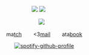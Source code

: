 
<div id="header" align="center">

<div id="header" align="center">

![](https://komarev.com/ghpvc/?username=Ioonatic&label=⠀⠀⠀♡⠀⠀⠀&style=plastic&color=F8BB70) <img src="https://64.media.tumblr.com/6661674349234b24d5a909e8da633742/tumblr_inline_msbvj6zNnM1rkldve.gif">
ㅤㅤ
<div id="header" align="center">



<div id="header" align="center">


<img src="https://files.catbox.moe/fg1mi1.gif">
⠀

ma[tch](https://rentry.co/nwjns)⠀⠀⠀<3[mail](https://rentry.co/lovelystain)⠀⠀⠀ata[book](https://loonatic.atabook.org/)

<div id="header" align="center">

[![spotify-github-profile](https://spotify-github-profile.kittinanx.com/api/view?uid=31titnsabuuzqvisjvzneqdutyra&cover_image=true&theme=natemoo-re&show_offline=false&background_color=121212&interchange=false&bar_color=FDD46A&bar_color_cover=false)](https://github.com/kittinan/spotify-github-profile)


<div id="header" align="center">


